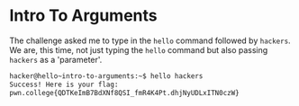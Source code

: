 # Intro To Arguments

The challenge asked me to type in the `hello` command followed by `hackers`.
We are, this time, not just typing the `hello` command but also passing `hackers` as a 'parameter'.

```bash
hacker@hello~intro-to-arguments:~$ hello hackers
Success! Here is your flag:
pwn.college{QDTKeImB7BdXNf8QSI_fmR4K4Pt.dhjNyUDLxITN0czW}
